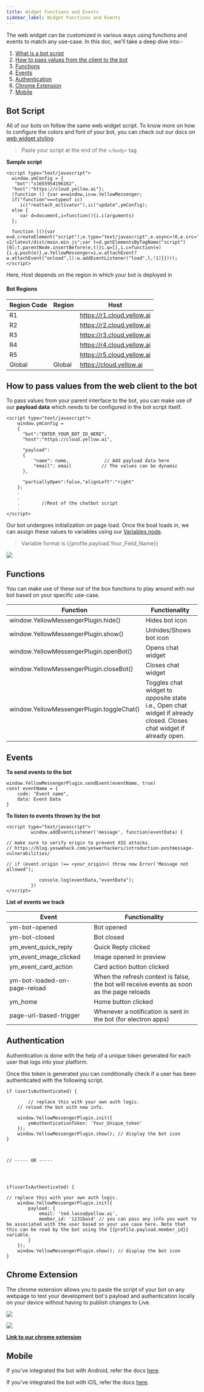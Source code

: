 ```yaml
---
title: Widget Functions and Events
sidebar_label: Widget Functions and Events
---
```


The web widget can be customized in various ways using functions and events to match any use-case. In this doc, we'll take a deep dive into:-

1. [What is a bot script](#script)
2. [How to pass values from the client to the bot](#payload)
3. [Functions](#functions)
4. [Events](#events)
5. [Authentication](#auth)
6. [Chrome Extension](#ext)
7. [Mobile](#mobile)

## <a name="script"></a> Bot Script
All of our bots on follow the same web widget script. To know more on how to configure the colors and font of your bot, you can check out our docs on [web widget styling](https://docs.yellow.ai/docs/platform_concepts/channelConfiguration/web-widget)

> Paste your script at the end of the `</body>` tag

**Sample script**
```
<script type="text/javascript"> 
  window.ymConfig = {
   "bot":"x1655954196162",
  "host":"https://cloud.yellow.ai"};
  (function () {var w=window,ic=w.YellowMessenger;
  if("function"===typeof ic)
     ic("reattach_activator"),ic("update",ymConfig);
  else {
     var d=document,i=function(){i.c(arguments)
  };

  function l(){var e=d.createElement("script");e.type="text/javascript",e.async=!0,e.src="https://cdn.yellowmessenger.com/plugin/widget-v2/latest/dist/main.min.js";var t=d.getElementsByTagName("script")[0];t.parentNode.insertBefore(e,t)}i.q=[],i.c=function(e){i.q.push(e)},w.YellowMessenger=i,w.attachEvent?w.attachEvent("onload",l):w.addEventListener("load",l,!1)}})();
</script>

```

Here, Host depends on the region in which your bot is deployed in

#### Bot Regions



| Region Code | Region | Host |
| --- | --- | --- |
| R1 |  | https://r1.cloud.yellow.ai |
| R2 |  | https://r2.cloud.yellow.ai |
| R3 |  | https://r3.cloud.yellow.ai |
| R4 |  | https://r4.cloud.yellow.ai |
| R5 |  | https://r5.cloud.yellow.ai |
|Global| Global| https://cloud.yellow.ai |






## <a name="payload"></a> How to pass values from the web client to the bot
To pass values from your parent interface to the bot, you can make use of our **payload data** which needs to be configured in the bot script itself.

```
<script type="text/javascript">
    window.ymConfig = 
    {
      "bot":"ENTER_YOUR_BOT_ID_HERE",
      "host":"https://cloud.yellow.ai",
      
      "payload":
      {
          "name": name,             // Add payload data here
          "email": email           // The values can be dynamic
      },
      
      "partiallyOpen":false,"alignLeft":"right"
    };
    .
    .
    .        //Rest of the chatbot script
    .
</script>
```

Our bot undergoes initialization on page load. Once the boat loads in, we can assign these values to variables using our [Variables node](https://docs.yellow.ai/docs/platform_concepts/studio/build/nodes/action-nodes/#variables).

> Variable format is {{profile.payload.Your_Field_Name}}

![](https://i.imgur.com/3Np2ozp.png)

<!-- 
## Authenticating users
We make use of session tokens to authenticate all our users and maintain their chat history

```
Sample code block that's formatted well
``` -->

## <a name="functions"></a> Functions

You can make use of these out of the box functions to play around with our bot based on your specific use-case.

| Function                                  | Functionality                                                                                                       |
| ----------------------------------------- | ------------------------------------------------------------------------------------------------------------------- |
| window.YellowMessengerPlugin.hide()       | Hides bot icon                                                                                                      |
| window.YellowMessengerPlugin.show()       | Unhides/Shows bot icon                                                                                              |
| window.YellowMessengerPlugin.openBot()    | Opens chat widget                                                                                                   |
| window.YellowMessengerPlugin.closeBot()   | Closes chat widget                                                                                                  |
| window.YellowMessengerPlugin.toggleChat() | Toggles chat widget to opposite state i.e., Open chat widget if already closed. Closes chat widget if already open. |

## <a name="events"></a>Events

**To send events to the bot**
```
window.YellowMessengerPlugin.sendEvent(eventName, true)
const eventName = {
	code: "Event name",
	data: Event Data
}
```
**To listen to events thrown by the bot**

```
<script type="text/javascript">
         window.addEventListener('message', function(eventData) {

// make sure to verify origin to prevent XSS attacks.
// https://blog.yeswehack.com/yeswerhackers/introduction-postmessage-vulnerabilities/

// if (event.origin !== <your_origin>) throw new Error('Message not allowed");
            
            console.log(eventData,"eventData");
         })
</script>
```

**List of events we track**


| Event                        | Functionality                                                                              |
| ---------------------------- | ------------------------------------------------------------------------------------------ |
| ym-bot-opened                | Bot opened                                                                                 |
| ym-bot-closed                | Bot closed                                                                                 |
| ym_event_quick_reply         | Quick Reply clicked                                                                        |
| ym_event_image_clicked       | Image opened in preview                                                                    |
| ym_event_card_action         | Card action button clicked                                                                 |
| ym-bot-loaded-on-page-reload | When the refresh context is false, the bot will receive events as soon as the page reloads |
| ym_home                      | Home button clicked                                                                        |
| page-url-based-trigger       | Whenever a notification is sent in the bot (for electron apps)                             |

## <a name="auth"></a>Authentication
Authentication is done with the help of a unique token generated for each user that logs into your platform.

Once this token is generated you can conditionally check if a user has been authenticated with the following script.

```
if (userIsAuthenticated) { 

        // replace this with your own auth logic.
	// reload the bot with new info.
	
    window.YellowMessengerPlugin.init({
		ymAuthenticationToken: 'Your_Unique_token'
	});
	window.YellowMessengerPlugin.show(); // display the bot icon
}



// ----- OR -----




if(userIsAuthenticated) { 

// replace this with your own auth logic.
	window.YellowMessengerPlugin.init({
		payload: {
			email: 'ted.lasso@yellow.ai',
			member_id: '1231basd' // you can pass any info you want to be associated with the user based on your use case here. Note that this can be read by the bot using the {{profile.payload.member_id}} variable.
		}
	});
	window.YellowMessengerPlugin.show(); // display the bot icon
}
```

## <a name="ext"></a>Chrome Extension

The chrome extension allows you to paste the script of your bot on any webpage to test your development bot's payload and authentication locally on your device without having to publish changes to Live.

![](https://i.imgur.com/pcoRoWo.png)

![](https://i.imgur.com/MPbAQh8.png)



**[Link to our chrome extension](https://chrome.google.com/webstore/detail/yellowai-web-widget-launc/hlajdopahpkoakfedombhdpomlpmafbb)**


## <a name="mobile"></a>Mobile

If you've integrated the bot with Android, refer the docs [here](https://docs.yellow.ai/docs/platform_concepts/mobile/chatbot/android).

If you've integrated the bot with iOS, refer the docs [here](https://docs.yellow.ai/docs/platform_concepts/mobile/chatbot/ios).

